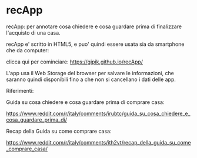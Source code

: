 # recApp
recApp: per annotare cosa chiedere e cosa guardare prima di finalizzare l'acquisto di una casa.


recApp e' scritto in HTML5, e puo' quindi essere usata sia da smartphone che da computer: 

clicca qui per cominciare: https://gipik.github.io/recApp/

L'app usa il Web Storage del browser per salvare le informazioni, che saranno quindi disponibili fino a che non si cancellano i dati delle app.



Riferimenti:

Guida su cosa chiedere e cosa guardare prima di comprare casa:

https://www.reddit.com/r/italy/comments/irubtc/guida_su_cosa_chiedere_e_cosa_guardare_prima_di/

Recap della Guida su come comprare casa:

https://www.reddit.com/r/italy/comments/ith2vt/recap_della_guida_su_come_comprare_casa/


